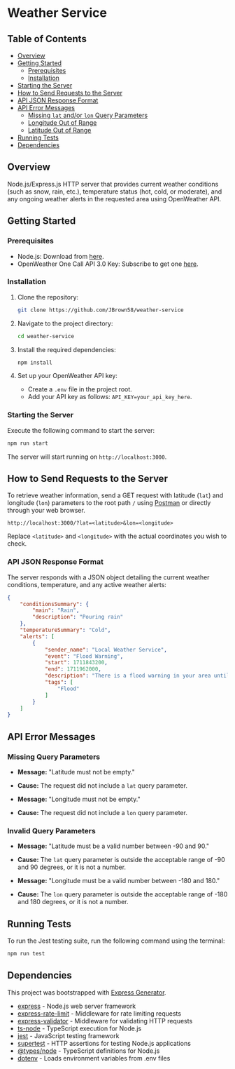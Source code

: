 # Weather Service

## Table of Contents

- [Overview](#overview)
- [Getting Started](#getting-started)
  - [Prerequisites](#prerequisites)
  - [Installation](#installation)
- [Starting the Server](#starting-the-server)
- [How to Send Requests to the Server](#how-to-send-requests-to-the-server)
- [API JSON Response Format](#api-json-response-format)
- [API Error Messages](#api-error-messages)
  - [Missing `lat` and/or `lon` Query Parameters](#missing-lat-andor-lon-query-parameters)
  - [Longitude Out of Range](#longitude-out-of-range)
  - [Latitude Out of Range](#latitude-out-of-range)
- [Running Tests](#running-tests)
- [Dependencies](#dependencies)

## Overview

Node.js/Express.js HTTP server that provides current weather conditions (such as snow, rain, etc.), temperature status (hot, cold, or moderate), and any ongoing weather alerts in the requested area using OpenWeather API.

## Getting Started

### Prerequisites

- Node.js: Download from [here](https://nodejs.org/en/download/).
- OpenWeather One Call API 3.0 Key: Subscribe to get one [here](https://openweathermap.org/api).

### Installation

1. Clone the repository:
   ```bash
   git clone https://github.com/JBrown58/weather-service
   ```

2. Navigate to the project directory:
   ```bash
   cd weather-service
   ```

3. Install the required dependencies:
   ```bash
   npm install
   ```

4. Set up your OpenWeather API key:
   - Create a `.env` file in the project root.
   - Add your API key as follows: `API_KEY=your_api_key_here`.

### Starting the Server

Execute the following command to start the server:
```bash
npm run start
```
The server will start running on `http://localhost:3000`.

## How to Send Requests to the Server

To retrieve weather information, send a GET request with latitude (`lat`) and longitude (`lon`) parameters to the root path `/` using [Postman](https://www.postman.com/) or directly through your web browser.

```plaintext
http://localhost:3000/?lat=<latitude>&lon=<longitude>
```
Replace `<latitude>` and `<longitude>` with the actual coordinates you wish to check.

### API JSON Response Format

The server responds with a JSON object detailing the current weather conditions, temperature, and any active weather alerts:

```json
{
    "conditionsSummary": {
        "main": "Rain",
        "description": "Pouring rain"
    },
    "temperatureSummary": "Cold",
    "alerts": [
        {
            "sender_name": "Local Weather Service",
            "event": "Flood Warning",
            "start": 1711843200,
            "end": 1711962000,
            "description": "There is a flood warning in your area until 6:00 PM.",
            "tags": [
                "Flood"
            ]
        }
    ]
}
```

## API Error Messages

### Missing Query Parameters
- **Message:** "Latitude must not be empty."
- **Cause:** The request did not include a `lat` query parameter.

- **Message:** "Longitude must not be empty."
- **Cause:** The request did not include a `lon` query parameter.

### Invalid Query Parameters
- **Message:** "Latitude must be a valid number between -90 and 90."
- **Cause:** The `lat` query parameter is outside the acceptable range of -90 and 90 degrees, or it is not a number.

- **Message:** "Longitude must be a valid number between -180 and 180."
- **Cause:** The `lon` query parameter is outside the acceptable range of -180 and 180 degrees, or it is not a number.

## Running Tests

To run the Jest testing suite, run the following command using the terminal:
```bash
npm run test
```

## Dependencies

This project was bootstrapped with [Express Generator](https://expressjs.com/en/starter/generator.html).

- [express](https://www.npmjs.com/package/express) - Node.js web server framework
- [express-rate-limit](https://www.npmjs.com/package/express-rate-limit) - Middleware for rate limiting requests
- [express-validator](https://www.npmjs.com/package/express-validator) - Middleware for validating HTTP requests
- [ts-node](https://www.npmjs.com/package/ts-node) - TypeScript execution for Node.js
- [jest](https://www.npmjs.com/package/jest) - JavaScript testing framework
- [supertest](https://www.npmjs.com/package/supertest) - HTTP assertions for testing Node.js applications
- [@types/node](https://www.npmjs.com/package/@types/node) - TypeScript definitions for Node.js
- [dotenv](https://www.npmjs.com/package/dotenv) - Loads environment variables from .env files